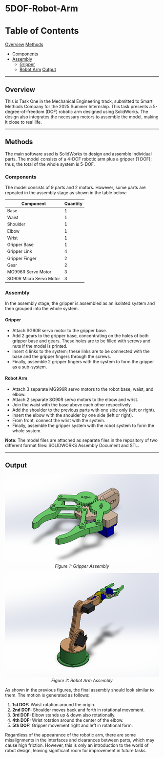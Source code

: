 # 5DOF-Robot-Arm

# Table of Contents

 [Overview](#overview)
 [Methods](#methods)
   - [Components](#components)
   - [Assembly](#assembly)
     - [Gripper](#gripper)
     - [Robot Arm](#robot-arm)
 [Output](#output)

---

## Overview

This is Task One in the Mechanical Engineering track, submitted to Smart Methods Company for the 2025 Summer Internship. This task presents a 5-degree-of-freedom (DOF) robotic arm designed using SolidWorks. The design also integrates the necessary motors to assemble the model, making it close to real life.

---

## Methods

The main software used is SolidWorks to design and assemble individual parts. The model consists of a 4-DOF robotic arm plus a gripper (1 DOF); thus, the total of the whole system is 5-DOF.

### Components

The model consists of 9 parts and 2 motors. However, some parts are repeated in the assembly stage as shown in the table below:

| Component                           | Quantity |
|-------------------------------------|----------|
| Base                                | 1        |
| Waist                               | 1        |
| Shoulder                            | 1        |
| Elbow                               | 1        |
| Wrist                               | 1        |
| Gripper Base                        | 1        |
| Gripper Link                        | 4        |
| Gripper Finger                      | 2        |
| Gear                                | 2        |
| MG996R Servo Motor                  | 3        |
| SG90R Micro Servo Motor             | 3        |

### Assembly

In the assembly stage, the gripper is assembled as an isolated system and then grouped into the whole system.

#### Gripper

- Attach SG90R servo motor to the gripper base.
- Add 2 gears to the gripper base, concentrating on the holes of both gripper base and gears. These holes are to be filled with screws and nuts if the model is printed.
- Insert 4 links to the system; these links are to be connected with the base and the gripper fingers through the screws.
- Finally, assemble 2 gripper fingers with the system to form the gripper as a sub-system.

#### Robot Arm

- Attach 3 separate MG996R servo motors to the robot base, waist, and elbow.
- Attach 2 separate SG90R servo motors to the elbow and wrist.
- Join the waist with the base above each other respectively.
- Add the shoulder to the previous parts with one side only (left or right).
- Insert the elbow with the shoulder by one side (left or right).
- From front, connect the wrist with the system.
- Finally, assemble the gripper system with the robot system to form the whole system.

**Note:** The model files are attached as separate files in the repository of two different format files: SOLIDWORKS Assembly Document and STL.

---

## Output

<p align="center">
  <img src="Gripper.png" alt="Gripper Assembly">
  <br>
  <em>Figure 1: Gripper Assembly</em>
</p>

<p align="center">
  <img src="5DOF Robot Arm.png" alt="Robot Arm Assembly">
  <br>
  <em>Figure 2: Robot Arm Assembly</em>
</p>

As shown in the previous figures, the final assembly should look similar to them. The motion is generated as follows:

 1. **1st DOF:** Waist rotation around the origin.
 2. **2nd DOF:** Shoulder moves back and forth in rotational movement.
 3. **3rd DOF:** Elbow stands up & down also rotationally.
 4. **4th DOF:** Wrist rotation around the center of the elbow.
 5. **5th DOF:** Gripper movement right and left in rotational form.

Regardless of the appearance of the robotic arm, there are some misalignments in the interfaces and clearances between parts, which may cause high friction. However, this is only an introduction to the world of robot design, leaving significant room for improvement in future tasks.
